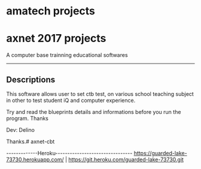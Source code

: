 # amatech projects 
# axnet 2017 projects 

A computer base trainning educational softwares

---------------------------------------------------
Descriptions
---------------------------------------------------
This software allows user to set ctb test, on various school teaching subject in other to test 
student iQ and computer experience.

Try and read the blueprints details and informations before you run the program.
Thanks 

Dev: Delino

Thanks.# axnet-cbt



-------------Heroku--------------------------------
https://guarded-lake-73730.herokuapp.com/ | https://git.heroku.com/guarded-lake-73730.git